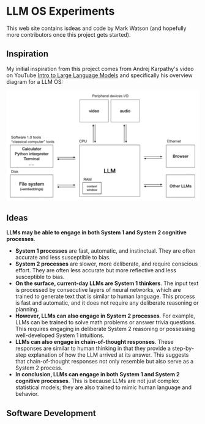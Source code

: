 # LLM OS Experiments

This web site contains isdeas and code by Mark Watson (and hopefully more contributors once this project gets started).

## Inspiration

My initial inspiration from this project comes from Andrej Karpathy's video on YouTube [Intro to Large Language Models](https://www.youtube.com/watch?v=zjkBMFhNj_g) and specifically his overview diagram for a LLM OS:

![Karpathy's LLM OS Overview](images/karpathy.png)

## Ideas

**LLMs may be able to engage in both System 1 and System 2 cognitive processes**.

* **System 1 processes** are fast, automatic, and instinctual. They are often accurate and less susceptible to bias.
* **System 2 processes** are slower, more deliberate, and require conscious effort. They are often less accurate but more reflective and less susceptible to bias.
* **On the surface, current-day LLMs are System 1 thinkers**. The input text is processed by consecutive layers of neural networks, which are trained to generate text that is similar to human language. This process is fast and automatic, and it does not require any deliberate reasoning or planning.
* **However, LLMs can also engage in System 2 processes**. For example, LLMs can be trained to solve math problems or answer trivia questions. This requires engaging in deliberate System 2 reasoning or possessing well-developed System 1 intuitions.
* **LLMs can also engage in chain-of-thought responses**. These responses are similar to human thinking in that they provide a step-by-step explanation of how the LLM arrived at its answer. This suggests that chain-of-thought responses not only resemble but also serve as a System 2 process.
* **In conclusion, LLMs can engage in both System 1 and System 2 cognitive processes**. This is because LLMs are not just complex statistical models; they are also trained to mimic human language and behavior.

## Software Development

